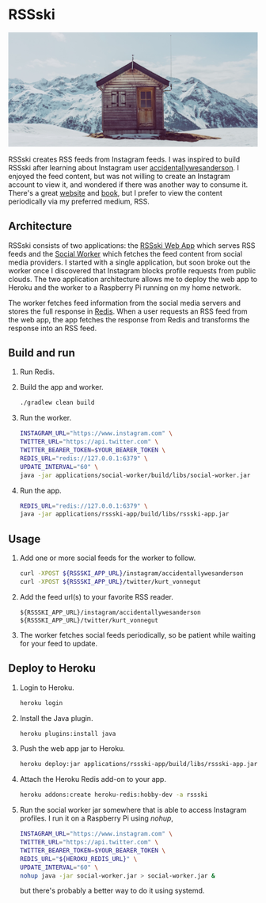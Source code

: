 # RSSski

![chalet](readme-images/chalet.jpg)

RSSski creates RSS feeds from Instagram feeds.
I was inspired to build RSSski after learning about Instagram user [accidentallywesanderson](https://www.instagram.com/accidentallywesanderson).
I enjoyed the feed content, but was not willing to create an Instagram account to view it, and wondered if there was
another way to consume it.
There's a great [website](https://accidentallywesanderson.com) and [book](https://accidentallywesanderson.com/book/),
but I prefer to view the content periodically via my preferred medium, RSS.

## Architecture

RSSski consists of two applications: the [RSSski Web App](applications/rssski-app) which serves RSS feeds and the
[Social Worker](applications/social-worker) which fetches the feed content from social media providers.
I started with a single application, but soon broke out the worker once I discovered that Instagram blocks profile
requests from public clouds.
The two application architecture allows me to deploy the web app to Heroku and the worker to a Raspberry Pi running on
my home network.

The worker fetches feed information from the social media servers and stores the full response in [Redis](https://redis.io).
When a user requests an RSS feed from the web app, the app fetches the response from Redis and transforms the response
into an RSS feed.

## Build and run

1.  Run Redis.

1.  Build the app and worker.
    ```bash
    ./gradlew clean build
    ```

1.  Run the worker.
    ```bash
    INSTAGRAM_URL="https://www.instagram.com" \
    TWITTER_URL="https://api.twitter.com" \
    TWITTER_BEARER_TOKEN=$YOUR_BEARER_TOKEN \
    REDIS_URL="redis://127.0.0.1:6379" \
    UPDATE_INTERVAL="60" \
    java -jar applications/social-worker/build/libs/social-worker.jar
    ```

1.  Run the app.
    ```bash
    REDIS_URL="redis://127.0.0.1:6379" \
    java -jar applications/rssski-app/build/libs/rssski-app.jar
    ```

## Usage

1.  Add one or more social feeds for the worker to follow.

    ```bash
    curl -XPOST ${RSSSKI_APP_URL}/instagram/accidentallywesanderson
    curl -XPOST ${RSSSKI_APP_URL}/twitter/kurt_vonnegut
    ```

1.  Add the feed url(s) to your favorite RSS reader.

    ```
    ${RSSSKI_APP_URL}/instagram/accidentallywesanderson
    ${RSSSKI_APP_URL}/twitter/kurt_vonnegut
    ```

1.  The worker fetches social feeds periodically, so be patient while waiting for your feed to update. 

## Deploy to Heroku

1.  Login to Heroku.
    ```bash
    heroku login
    ```

1.  Install the Java plugin.
    ```bash
    heroku plugins:install java
    ```

1.  Push the web app jar to Heroku.
    ```bash
    heroku deploy:jar applications/rssski-app/build/libs/rssski-app.jar --app rssski
    ```

1.  Attach the Heroku Redis add-on to your app.
    ```bash
    heroku addons:create heroku-redis:hobby-dev -a rssski
    ```

1.  Run the social worker jar somewhere that is able to access Instagram profiles.
    I run it on a Raspberry Pi using _nohup_,
    
    ```bash
    INSTAGRAM_URL="https://www.instagram.com" \
    TWITTER_URL="https://api.twitter.com" \
    TWITTER_BEARER_TOKEN=$YOUR_BEARER_TOKEN \
    REDIS_URL="${HEROKU_REDIS_URL}" \
    UPDATE_INTERVAL="60" \
    nohup java -jar social-worker.jar > social-worker.jar &
    ```
    
    but there's probably a better way to do it using systemd.
